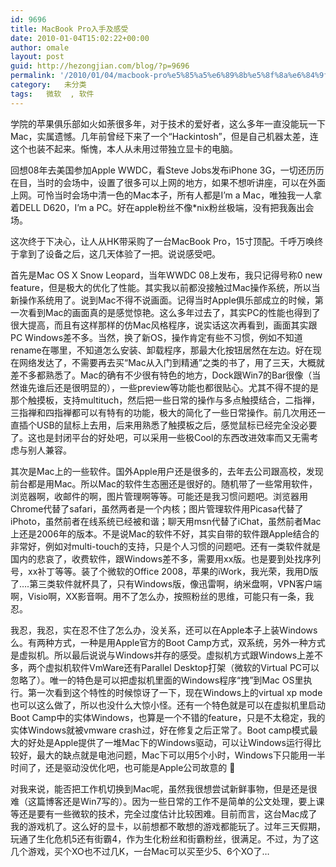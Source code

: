```yaml
---
id: 9696
title: MacBook Pro入手及感受
date: 2010-01-04T15:02:22+00:00
author: omale
layout: post
guid: http://hezongjian.com/blog/?p=9696
permalink: '/2010/01/04/macbook-pro%e5%85%a5%e6%89%8b%e5%8f%8a%e6%84%9f%e5%8f%97/'
category:   未分类  
tags:   微软  , 软件
---
```

学院的苹果俱乐部如火如荼很多年，对于技术的爱好者，这么多年一直没能玩一下Mac，实属遗憾。几年前曾经下来了一个&ldquo;Hackintosh&rdquo;，但是自己机器太差，连这个也装不起来。惭愧，本人从未用过带独立显卡的电脑。

回想08年去美国参加Apple WWDC，看Steve Jobs发布iPhone 3G，一切还历历在目，当时的会场中，设置了很多可以上网的地方，如果不想听讲座，可以在外面上网。可怜当时会场中清一色的Mac本子，所有人都是I&#8217;m a Mac，唯独我一人拿着DELL D620，I&#8217;m a PC。好在apple粉丝不像*nix粉丝极端，没有把我轰出会场。

这次终于下决心，让人从HK带采购了一台MacBook Pro，15寸顶配。千呼万唤终于拿到了设备之后，这几天体验了一把。说说感受吧。

首先是Mac OS X Snow Leopard，当年WWDC 08上发布，我只记得号称0 new feature，但是极大的优化了性能。其实我以前都没接触过Mac操作系统，所以当新操作系统用了。说到Mac不得不说画面。记得当时Apple俱乐部成立的时候，第一次看到Mac的画面真的是感觉惊艳。这么多年过去了，其实PC的性能也得到了很大提高，而且有这样那样的仿Mac风格程序，说实话这次再看到，画面其实跟PC Windows差不多。当然，换了新OS，操作肯定有些不习惯，例如不知道rename在哪里，不知道怎么安装、卸载程序，那最大化按钮居然在左边。好在现在网络发达了，不需要再去买&ldquo;Mac从入门到精通&rdquo;之类的书了，用了三天，大概就差不多都熟悉了。Mac的确有不少很有特色的地方，Dock跟Win7的Bar很像（当然谁先谁后还是很明显的），一些preview等功能也都很贴心。尤其不得不提的是那个触摸板，支持multituch，然后把一些日常的操作与多点触摸结合，二指禅，三指禅和四指禅都可以有特有的功能，极大的简化了一些日常操作。前几次用还一直插个USB的鼠标上去用，后来用熟悉了触摸板之后，感觉鼠标已经完全没必要了。这也是封闭平台的好处吧，可以采用一些极Cool的东西改进效率而又无需考虑与别人兼容。

其次是Mac上的一些软件。国外Apple用户还是很多的，去年去公司跟高校，发现前台都是用Mac。所以Mac的软件生态圈还是很好的。随机带了一些常用软件，浏览器啊，收邮件的啊，图片管理啊等等。可能还是我习惯问题吧。浏览器用Chrome代替了safari，虽然两者是一个内核；图片管理软件用Picasa代替了iPhoto，虽然前者在线系统已经被和谐；聊天用msn代替了iChat，虽然前者Mac上还是2006年的版本。不是说Mac的软件不好，其实自带的软件跟Apple结合的非常好，例如对multi-touch的支持，只是个人习惯的问题吧。还有一类软件就是国内的悲哀了，收费软件，跟Windows差不多，需要用xx版。也是要到处找序列号，xx补丁等等。装了个微软的Office 2008，苹果的iWork，我光荣，我用D版了&#8230;.第三类软件就杯具了，只有Windows版，像迅雷啊，纳米盘啊，VPN客户端啊，Visio啊，XX影音啊。用不了怎么办，按照粉丝的思维，可能只有一条，我忍。

我忍，我忍，实在忍不住了怎么办，没关系，还可以在Apple本子上装Windows么。有两种方式，一种是用Apple官方的Boot Camp方式，双系统，另外一种方式是虚拟机。所以最后说说与Windows并存的感受。虚拟机方式跟Windows上差不多，两个虚拟机软件VmWare还有Parallel Desktop打架（微软的Virtual PC可以忽略了）。唯一的特色是可以把虚拟机里面的Windows程序&ldquo;拽&rdquo;到Mac OS里执行。第一次看到这个特性的时候惊讶了一下，现在Windows上的virtual xp mode也可以这么做了，所以也没什么大惊小怪。还有一个特色就是可以在虚拟机里启动Boot Camp中的实体Windows，也算是一个不错的feature，只是不太稳定，我的实体Windows就被vmware crash过，好在修复之后正常了。Boot camp模式最大的好处是Apple提供了一堆Mac下的Windows驱动，可以让Windows运行得比较好，最大的缺点就是电池问题，Mac下可以用5个小时，Windows下只能用一半时间了，还是驱动没优化吧，也可能是Apple公司故意的 🙂

对我来说，能否把工作机切换到Mac呢，虽然我很想尝试新鲜事物，但是还是很难（这篇博客还是Win7写的）。因为一些日常的工作不是简单的公文处理，要上课等还是要有一些微软的技术，完全过度估计比较困难。目前而言，这台Mac成了我的游戏机了。这么好的显卡，以前想都不敢想的游戏都能玩了。过年三天假期，玩通了生化危机5还有街霸4，作为生化粉丝和街霸粉丝，很满足。不过，为了这几个游戏，买个XO也不过几K，一台Mac可以买至少5、6个XO了&#8230;

 

 
